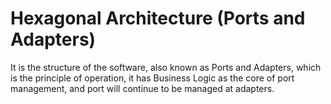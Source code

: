 # Hexagonal Architecture (Ports and Adapters)
It is the structure of the software, also known as Ports and Adapters, which is the principle of operation, it has Business Logic as the core of port management, and port will continue to be managed at adapters.

